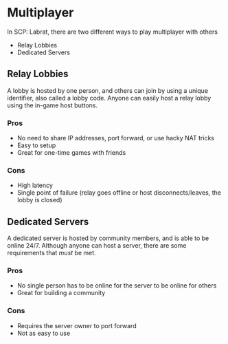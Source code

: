 # Multiplayer

In SCP: Labrat, there are two different ways to play multiplayer with others

- Relay Lobbies
- Dedicated Servers

## Relay Lobbies

A lobby is hosted by one person, and others can join by using a unique identifier, also called a lobby code. Anyone can easily host a relay lobby using the in-game host buttons.

### Pros

- No need to share IP addresses, port forward, or use hacky NAT tricks
- Easy to setup
- Great for one-time games with friends

### Cons

- High latency
- Single point of failure (relay goes offline or host disconnects/leaves, the lobby is closed)

## Dedicated Servers

A dedicated server is hosted by community members, and is able to be online 24/7. Although anyone can host a server, there are some requirements that *must* be met.

### Pros

- No single person has to be online for the server to be online for others
- Great for building a community

### Cons

- Requires the server owner to port forward
- Not as easy to use
